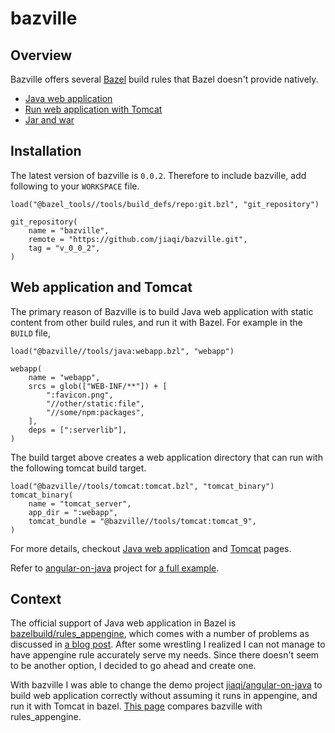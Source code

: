 # bazville

## Overview

Bazville offers several [Bazel](https://bazel.build) build rules that Bazel doesn't provide natively.

- [Java web application](docs/webapp.md)
- [Run web application with Tomcat](docs/tomcat.md)
- [Jar and war](docs/jar.md)

## Installation

The latest version of bazville is `0.0.2`. Therefore to include bazville, add
following to your `WORKSPACE` file.

```
load("@bazel_tools//tools/build_defs/repo:git.bzl", "git_repository")

git_repository(
    name = "bazville",
    remote = "https://github.com/jiaqi/bazville.git",
    tag = "v_0_0_2",
)
```

## Web application and Tomcat

The primary reason of Bazville is to build Java web application with static
content from other build rules, and run it with Bazel. For example in the
`BUILD` file,

```
load("@bazville//tools/java:webapp.bzl", "webapp")

webapp(
    name = "webapp",
    srcs = glob(["WEB-INF/**"]) + [
        ":favicon.png",
        "//other/static:file",
        "//some/npm:packages",
    ],
    deps = [":serverlib"],
)
```

The build target above creates a web application directory that can run with
the following tomcat build target.

```
load("@bazville//tools/tomcat:tomcat.bzl", "tomcat_binary")
tomcat_binary(
    name = "tomcat_server",
    app_dir = ":webapp",
    tomcat_bundle = "@bazville//tools/tomcat:tomcat_9",
)
```

For more details, checkout [Java web application](docs/webapp.md) and
[Tomcat](docs/tomcat.md) pages.

Refer to [angular-on-java](https://github.com/jiaqi/angular-on-java) project
for
[a full example](https://github.com/jiaqi/angular-on-java/blob/master/java/org/cyclopsgroup/aoj/server/BUILD).

## Context

The official support of Java web application in Bazel is
[bazelbuild/rules_appengine](https://github.com/bazelbuild/rules_appengine),
which comes with a number of problems as discussed in
[a blog post](https://blog.cyclopsgroup.org/2020/03/spring-angular-and-other-reasons-i-like.html).
After some wrestling I realized I can not manage to have appengine rule
accurately serve my needs. Since there doesn't seem to be another option, I
decided to go ahead and create one.

With bazville I was able to change the demo project
[jiaqi/angular-on-java](https://github.com/jiaqi/angular-on-java) to build web
application correctly without assuming it runs in appengine, and run it with
Tomcat in bazel. [This page](docs/vs_appengine.md) compares bazville with
rules_appengine.
